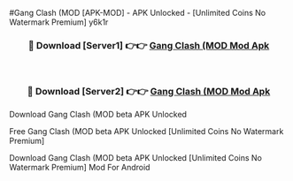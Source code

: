 #Gang Clash (MOD [APK-MOD] - APK Unlocked - [Unlimited Coins No Watermark Premium] y6k1r



<div align="center">

<h3>🔴 Download [Server1] 👉👉 <a href="https://momento.my/?title=Gang_Clash_(MOD">Gang Clash (MOD Mod Apk</a></h3><br>

<h3>🔴 Download [Server2] 👉👉 <a href="https://momento.my/?title=Gang_Clash_(MOD">Gang Clash (MOD Mod Apk</a></h3>
</div>



Download Gang Clash (MOD beta APK Unlocked

Free Gang Clash (MOD beta APK Unlocked [Unlimited Coins No Watermark Premium]

Download Gang Clash (MOD beta APK Unlocked [Unlimited Coins No Watermark Premium] Mod For Android
